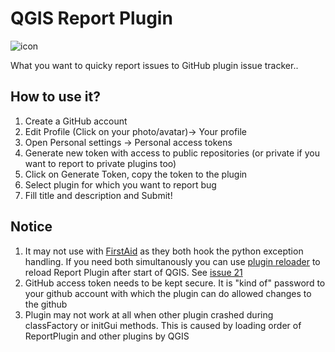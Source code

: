 # QGIS Report Plugin

![icon](https://raw.githubusercontent.com/lutraconsulting/qgis-report-plugin/master/images/icon_128.png)

What you want to quicky report issues to GitHub plugin issue tracker..

## How to use it?

1. Create a GitHub account
2. Edit Profile (Click on your photo/avatar)-> Your profile
3. Open Personal settings -> Personal access tokens
4. Generate new token with access to public repositories (or private if you want to report to private plugins too)
5. Click on Generate Token, copy the token to the plugin
6. Select plugin for which you want to report bug
7. Fill title and description and Submit!

## Notice

1. It may not use with [FirstAid](https://github.com/wonder-sk/qgis-first-aid-plugin) as they both hook the python exception handling. If you need both simultanously you can use [plugin reloader](https://github.com/borysiasty/plugin_reloader) to reload Report Plugin after start of QGIS. See [issue 21](https://github.com/lutraconsulting/qgis-report-plugin/issues/21)
2. GitHub access token needs to be kept secure. It is "kind of" password to your github account with which the plugin can do allowed changes to the github
3. Plugin may not work at all when other plugin crashed during classFactory or initGui methods. This is caused by loading order of ReportPlugin and other plugins by QGIS
